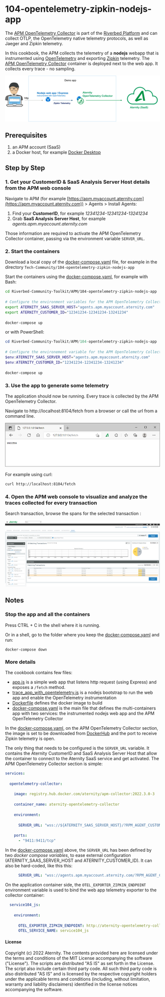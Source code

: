 # 104-opentelemetry-zipkin-nodejs-app

The [APM OpenTelemetry Collector](https://hub.docker.com/r/aternity/apm-collector) is part of the [Riverbed Platform](https://www.riverbed.com/platform) and can collect OTLP, the OpenTelemetry native telemetry protocols, as well as Jaeger and Zipkin telemetry.

In this cookbook, the APM collects the telemetry of a **nodejs** webapp that is instrumented using [OpenTelemetry](https://opentelemetry.io/) and exporting [Zipkin](https://zipkin.io/) telemetry. The [APM OpenTelemetry Collector](https://hub.docker.com/r/aternity/apm-collector) container is deployed next to the web app. It collects every trace - no sampling.

![diagram](images/104-diagram.png)

## Prerequisites

1. an APM account (SaaS)
2. a Docker host, for example [Docker Desktop](https://www.docker.com/products/docker-desktop)

## Step by Step

### 1. Get your CustomerID & SaaS Analysis Server Host details from the APM web console

Navigate to APM (for example [https://apm.myaccount.aternity.com](https://apm.myaccount.aternity.com)) > Agents > Install Agents:

1. Find your **CustomerID**, for example *12341234-12341234-13241234*
2. Grab **SaaS Analysis Server Host**, for example *agents.apm.myaccount.aternity.com*

Those information are required to activate the APM OpenTelemetry Collector container, passing via the environment variable `SERVER_URL`. 

### 2. Start the containers

Download a local copy of the  [docker-compose.yaml](docker-compose.yaml) file, for example in the directory `Tech-Community/104-opentelemetry-zipkin-nodejs-app`


Start the containers using the [docker-compose.yaml](docker-compose.yaml), for example with Bash:

```bash
cd Riverbed-Community-Toolkit/APM/104-opentelemetry-zipkin-nodejs-app

# Configure the environment variables for the APM OpenTelemetry Collector
export ATERNITY_SAAS_SERVER_HOST="agents.apm.myaccount.aternity.com"
export ATERNITY_CUSTOMER_ID="12341234-12341234-13241234"

docker-compose up
```

or with PowerShell:

```PowerShell
cd Riverbed-Community-Toolkit/APM/104-opentelemetry-zipkin-nodejs-app

# Configure the environement variable for the APM OpenTelemetry Collector
$env:ATERNITY_SAAS_SERVER_HOST="agents.apm.myaccount.aternity.com"
$env:ATERNITY_CUSTOMER_ID="12341234-12341234-13241234"

docker-compose up
```

### 3. Use the app to generate some telemetry

The application should now be running. Every trace is collected by the APM OpenTelemetry Collector.

Navigate to http://localhost:8104/fetch from a browser or call the url from a command line. 

![service104-js](images/aternity-opentelemetry-service104-js-navigate.png)

For example using curl:

```bash
curl http://localhost:8104/fetch
```

### 4. Open the APM web console to visualize and analyze the traces collected for every transaction

Search transaction, browse the spans for the selected transaction :

![APM OpenTelemetry traces](images/aternity-opentelemetry-service104-js-transactions.png)

## Notes 

### Stop the app and all the containers

Press CTRL + C in the shell where it is running.

Or in a shell, go to the folder where you keep the [docker-compose.yaml](docker-compose.yaml) and run:

```shell
docker-compose down
```

### More details

The cookbook contains few files:
- [app.js](app.js) is a simple web app that listens http request (using Express) and exposes a `/fetch` method. 
- [trace_app_with_opentelemetry.js](trace_app_with_opentelemetry.js) is a nodejs bootstrap to run the web app and enable the OpenTelemetry instrumentation
- [Dockerfile](Dockerfile) defines the docker image to build
- [docker-compose.yaml](docker-compose.yaml) is the main file that defines the multi-containers app with two services: the instrumented nodejs web app and the APM OpenTelemetry Collector 

In the [docker-compose.yaml](docker-compose.yaml), on the APM OpenTelemetry Collector section, the image is set to be downloaded from [DockerHub](https://hub.docker.com/r/aternity/apm-collector) and the port to receive Zipkin telemetry is open.

The only thing that needs to be configured is the `SERVER_URL` variable. It contains the Aternity CustomerID and SaaS Analysis Server Host that allow the container to connect to the Aternity SaaS service and get activated. The APM OpenTelemetry Collector section is simple:

```yaml
services:

  opentelemetry-collector:
    
    image: registry.hub.docker.com/aternity/apm-collector:2022.3.0-3
    
    container_name: aternity-opentelemetry-collector       
    
    environment:

      SERVER_URL: "wss://${ATERNITY_SAAS_SERVER_HOST}/?RPM_AGENT_CUSTOMER_ID=${ATERNITY_CUSTOMER_ID}"

    ports:
      - "9411:9411/tcp"
```

In the [docker-compose.yaml](docker-compose.yaml) above, the `SERVER_URL` has been defined by two *docker compose variables*, to ease external configuration (ATERNITY_SAAS_SERVER_HOST and ATERNITY_CUSTOMER_ID). It can also be hard-coded, like this this:

```yaml
      SERVER_URL: "wss://agents.apm.myaccount.aternity.com/?RPM_AGENT_CUSTOMER_ID=12341234-12341234-13241234"
```

On the application container side, the `OTEL_EXPORTER_ZIPKIN_ENDPOINT` environment variable  is used to bind the web app telemetry exporter to the collector container:

```yaml
  service104_js:   
    
    environment:  
    
      OTEL_EXPORTER_ZIPKIN_ENDPOINT: http://aternity-opentelemetry-collector:9411/api/v2/spans
      OTEL_SERVICE_NAME: service104_js
```

#### License

Copyright (c) 2022 Aternity. The contents provided here are licensed under the terms and conditions of the MIT License accompanying the software ("License"). The scripts are distributed "AS IS" as set forth in the License. The script also include certain third party code. All such third party code is also distributed "AS IS" and is licensed by the respective copyright holders under the applicable terms and conditions (including, without limitation, warranty and liability disclaimers) identified in the license notices accompanying the software.
